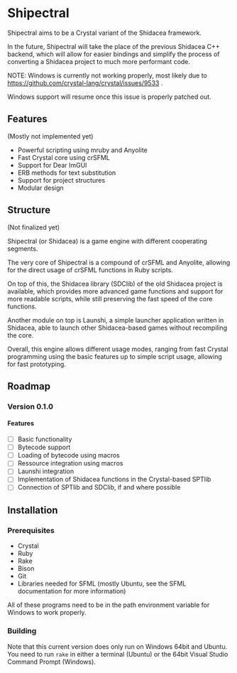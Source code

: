 # Shipectral

Shipectral aims to be a Crystal variant of the Shidacea framework.

In the future, Shipectral will take the place of the previous Shidacea C++ backend, which will allow for easier bindings and simplify the process of converting a Shidacea project to much more performant code.

NOTE: Windows is currently not working properly, most likely due to https://github.com/crystal-lang/crystal/issues/9533 .

Windows support will resume once this issue is properly patched out.

## Features

(Mostly not implemented yet)

* Powerful scripting using mruby and Anyolite
* Fast Crystal core using crSFML
* Support for Dear ImGUI
* ERB methods for text substitution
* Support for project structures
* Modular design

## Structure

(Not finalized yet)

Shipectral (or Shidacea) is a game engine with different cooperating segments.

The very core of Shipectral is a compound of crSFML and Anyolite,
allowing for the direct usage of crSFML functions in Ruby scripts.

On top of this, the Shidacea library (SDClib) of the old Shidacea
project is available, which provides more advanced game functions and support
for more readable scripts, while still preserving the fast speed of
the core functions.

Another module on top is Launshi, a simple launcher application
written in Shidacea, able to launch other Shidacea-based games
without recompiling the core.

Overall, this engine allows different usage modes, ranging from fast
Crystal programming using the basic features up to simple script
usage, allowing for fast prototyping.

## Roadmap

### Version 0.1.0

#### Features

* [ ] Basic functionality
* [ ] Bytecode support
* [ ] Loading of bytecode using macros
* [ ] Ressource integration using macros
* [ ] Launshi integration
* [ ] Implementation of Shidacea functions in the Crystal-based SPTlib
* [ ] Connection of SPTlib and SDClib, if and where possible

## Installation

### Prerequisites

* Crystal
* Ruby
* Rake
* Bison
* Git
* Libraries needed for SFML (mostly Ubuntu, see the SFML documentation for more information)

All of these programs need to be in the path environment variable for Windows to work properly.

### Building

Note that this current version does only run on Windows 64bit and Ubuntu.
You need to run `rake` in either a terminal (Ubuntu) or the 64bit Visual Studio Command Prompt (Windows).
